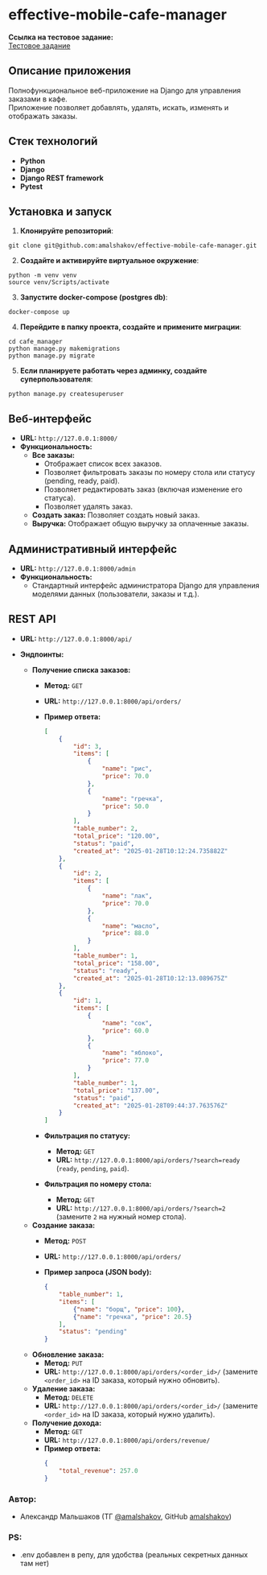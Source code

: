 # effective-mobile-cafe-manager

**Ссылка на тестовое задание:**  
[Тестовое задание](https://docs.google.com/document/d/1-VJZRZhaWjtcqN-edMS2EKp621eMHqho9hPaZWSe8Og/edit?tab=t.0#heading=h.c8vqchg2yga1)

## Описание приложения

Полнофункциональное веб-приложение на Django для управления заказами в кафе.  
Приложение позволяет добавлять, удалять, искать, изменять и отображать заказы.

## Стек технологий

- **Python**
- **Django**
- **Django REST framework**
- **Pytest**

## Установка и запуск

1. **Клонируйте репозиторий**:
```
git clone git@github.com:amalshakov/effective-mobile-cafe-manager.git
```
2. **Создайте и активируйте виртуальное окружение**:
```
python -m venv venv
source venv/Scripts/activate
```
3. **Запустите docker-compose (postgres db)**:
```
docker-compose up
```
4. **Перейдите в папку проекта, создайте и примените миграции**:
```
cd cafe_manager
python manage.py makemigrations
python manage.py migrate
```
5. **Если планируете работать через админку, создайте суперпользователя**:
```
python manage.py createsuperuser
```

## Веб-интерфейс

*   **URL:** `http://127.0.0.1:8000/`
*   **Функциональность:**
    *   **Все заказы:**
        *   Отображает список всех заказов.
        *   Позволяет фильтровать заказы по номеру стола или статусу (pending, ready, paid).
        *   Позволяет редактировать заказ (включая изменение его статуса).
        *   Позволяет удалять заказ.
    *   **Создать заказ:** Позволяет создать новый заказ.
    *   **Выручка:** Отображает общую выручку за оплаченные заказы.

## Административный интерфейс

*   **URL:** `http://127.0.0.1:8000/admin`
*   **Функциональность:**
    *   Стандартный интерфейс администратора Django для управления моделями данных (пользователи, заказы и т.д.).

## REST API

*   **URL:** `http://127.0.0.1:8000/api/`
*   **Эндпоинты:**

    *   **Получение списка заказов:**
        *   **Метод:** `GET`
        *   **URL:** `http://127.0.0.1:8000/api/orders/`
        *   **Пример ответа:**

            ```json
            [
                {
                    "id": 3,
                    "items": [
                        {
                            "name": "рис",
                            "price": 70.0
                        },
                        {
                            "name": "гречка",
                            "price": 50.0
                        }
                    ],
                    "table_number": 2,
                    "total_price": "120.00",
                    "status": "paid",
                    "created_at": "2025-01-28T10:12:24.735882Z"
                },
                {
                    "id": 2,
                    "items": [
                        {
                            "name": "лак",
                            "price": 70.0
                        },
                        {
                            "name": "масло",
                            "price": 88.0
                        }
                    ],
                    "table_number": 1,
                    "total_price": "158.00",
                    "status": "ready",
                    "created_at": "2025-01-28T10:12:13.089675Z"
                },
                {
                    "id": 1,
                    "items": [
                        {
                            "name": "сок",
                            "price": 60.0
                        },
                        {
                            "name": "яблоко",
                            "price": 77.0
                        }
                    ],
                    "table_number": 1,
                    "total_price": "137.00",
                    "status": "paid",
                    "created_at": "2025-01-28T09:44:37.763576Z"
                }
            ]
            ```

        *   **Фильтрация по статусу:**
            *   **Метод:** `GET`
            *   **URL:** `http://127.0.0.1:8000/api/orders/?search=ready` (`ready`, `pending`, `paid`).
        *   **Фильтрация по номеру стола:**
            *   **Метод:** `GET`
            *   **URL:** `http://127.0.0.1:8000/api/orders/?search=2` (замените `2` на нужный номер стола).
    *   **Создание заказа:**
        *   **Метод:** `POST`
        *   **URL:** `http://127.0.0.1:8000/api/orders/`
        *   **Пример запроса (JSON body):**

            ```json
            {
                "table_number": 1,
                "items": [
                    {"name": "борщ", "price": 100},
                    {"name": "гречка", "price": 20.5}
                ],
                "status": "pending"
            }
            ```
    *   **Обновление заказа:**
        *   **Метод:** `PUT`
        *   **URL:** `http://127.0.0.1:8000/api/orders/<order_id>/` (замените `<order_id>` на ID заказа, который нужно обновить).
    *   **Удаление заказа:**
        *   **Метод:** `DELETE`
        *   **URL:** `http://127.0.0.1:8000/api/orders/<order_id>/` (замените `<order_id>` на ID заказа, который нужно удалить).
    *   **Получение дохода:**
        *   **Метод:** `GET`
        *   **URL:** `http://127.0.0.1:8000/api/orders/revenue/`
        *   **Пример ответа:**
            ```json
            {
                "total_revenue": 257.0
            }
            ```


### Автор:
- Александр Мальшаков (ТГ [@amalshakov](https://t.me/amalshakov), GitHub [amalshakov](https://github.com/amalshakov/))

### PS:
- .env добавлен в репу, для удобства (реальных секретных данных там нет)